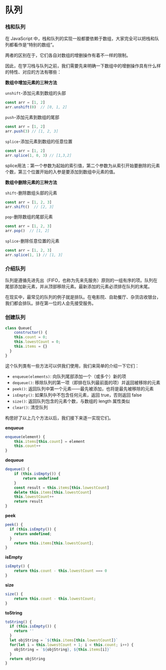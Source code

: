 # 队列

### 栈和队列
在 JavaScript 中，栈和队列的实现一般都要依赖于数组，大家完全可以把栈和队列都看作是“特别的数组”。

两者的区别在于，它们各自对数组的增删操作有着不一样的限制。

因此，在学习栈与队列之前，我们需要先来明确一下数组中的增删操作具有什么样的特性、对应的方法有哪些：

**数组中增加元素的三种方法**

`unshift`-添加元素到数组的头部

```javascript
const arr = [1, 2]
arr.unshift(0)  // [0, 1, 2]
```

`push`-添加元素到数组的尾部

```javascript
const arr = [1, 2]
arr.push(3) // [1, 2, 3]
```

`splice`-添加元素到数组的任意位置

```javascript
const arr = [1, 2]
arr.splice(1, 0, 3) // [1,3,2] 
```

splice用法：第一个参数为起始的索引值，第二个参数为从索引开始要删除的元素个数，第三个位置开始的入参是要添加到数组中元素的值。

**数组中删除元素的三种方法**

`shift`-删除数组头部的元素

```javascript
const arr = [1, 2, 3]
arr.shift()  // [2, 3]
```

`pop`-删除数组的尾部元素

```javascript
const arr = [1, 2, 3]
arr.pop()  // [1, 2]
```

`splice`-删除任意位置的元素

```javascript
const arr = [1, 2, 3]
arr.splice(1, 1) // [1, 3]
```

### 介绍队列

队列是遵循先进先出（FIFO，也称为先来先服务）原则的一组有序的项。队列在尾部添加新元素，并从顶部移除元素。最新添加的元素必须排在队列的末尾。

在现实中，最常见的队列的例子就是排队。在电影院、自助餐厅、杂货店收银台，我们都会排队。排在第一位的人会先接受服务。

### 创建队列

```javascript
class Queue{
	constructor() {
    this.count = 0;
    this.lowestCount = 0;
    this.items = {}
  }
}
```
这个队列类有一些方法可以供我们使用，我们来简单的介绍一下它们：

- `enqueue(elements)`: 向队列尾部添加一个（或多个）新的项
- `dequeue()`: 移除队列的第一项（即排在队列最前面的项）并返回被移除的元素
- `peek()`: 返回队列中第一个元素——最先被添加，也将是最先被移除的元素
- `isEmpty()`: 如果队列中不包含任何元素，返回 true，否则返回 false
- `size()`: 返回队列包含的元素个数，与数组的 length 属性类似
- `clear()`: 清空队列

构思好了以上几个方法以后，我们接下来逐一实现它们。

**enqueue**

```javascript
enqueue(element) {
    this.items[this.count] = element
    this.count++
}
```

**dequeue**

```javascript
dequeue() {
    if (this.isEmpty()) {
        return undefined
    }
    const result = this.items[this.lowestCount]
    delete this.items[this.lowestCount]
    this.lowestCount++
    return result
}
```

**peek**

```javascript
peek() {
  if (this.isEmpty()) {
  	return undefined;
  }
	return this.items[this.lowestCount];
}
```

**isEmpty**

```javascript
isEmpty() {
	return this.count - this.lowestCount === 0
}
```

**size**

```javascript
size() {
	return this.count - this.lowestCount;
}
```

**toString**

```javascript
toString() {
  if (this.isEmpty()) {
    return ''
  }
  let objString = `${this.items[this.lowestCount]}`
  for(let i = this.lowestCount + 1; i < this.count; i++) {
  	objString = `${objString}, ${this.items[i]}`
  }
  return objString
}
```